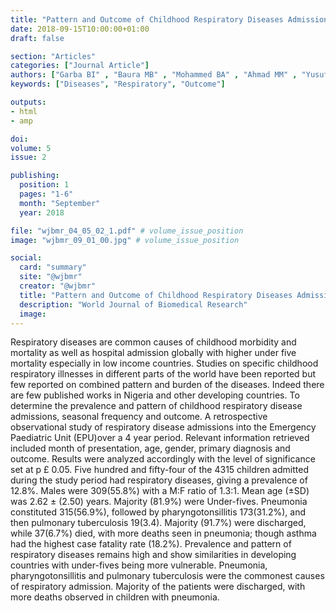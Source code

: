 ```yaml
---
title: "Pattern and Outcome of Childhood Respiratory Diseases Admissions at a Specialist Hospital in Gusau North Western Nigeria a Four Year Review"
date: 2018-09-15T10:00:00+01:00
draft: false

section: "Articles"
categories: ["Journal Article"]
authors: ["Garba BI" , "Baura MB" , "Mohammed BA" , "Ahmad MM" , "Yusuf T" , "Onazi SO"]
keywords: ["Diseases", "Respiratory", "Outcome"]

outputs: 
- html
- amp

doi:
volume: 5
issue: 2

publishing:
  position: 1
  pages: "1-6"
  month: "September"
  year: 2018

file: "wjbmr_04_05_02_1.pdf" # volume_issue_position
image: "wjbmr_09_01_00.jpg" # volume_issue_position

social:
  card: "summary"
  site: "@wjbmr"
  creator: "@wjbmr"
  title: "Pattern and Outcome of Childhood Respiratory Diseases Admissions at a Specialist Hospital in Gusau North Western Nigeria a Four Year Review"
  description: "World Journal of Biomedical Research"
  image:
---
```

Respiratory diseases are common causes of childhood morbidity and mortality as well as hospital admission
globally with higher under five mortality especially in low income countries. Studies on specific childhood
respiratory illnesses in different parts of the world have been reported but few reported on combined pattern
and burden of the diseases. Indeed there are few published works in Nigeria and other developing countries. To
determine the prevalence and pattern of childhood respiratory disease admissions, seasonal frequency and
outcome. A retrospective observational study of respiratory disease admissions into the Emergency Paediatric
Unit (EPU)over a 4 year period. Relevant information retrieved included month of presentation, age, gender,
primary diagnosis and outcome. Results were analyzed accordingly with the level of significance set at p £ 0.05.
Five hundred and fifty-four of the 4315 children admitted during the study period had respiratory diseases,
giving a prevalence of 12.8%. Males were 309(55.8%) with a M:F ratio of 1.3:1. Mean age (±SD) was 2.62 ±
(2.50) years. Majority (81.9%) were Under-fives. Pneumonia constituted 315(56.9%), followed by
pharyngotonsillitis 173(31.2%), and then pulmonary tuberculosis 19(3.4). Majority (91.7%) were discharged,
while 37(6.7%) died, with more deaths seen in pneumonia; though asthma had the highest case fatality rate
(18.2%). Prevalence and pattern of respiratory diseases remains high and show similarities in developing
countries with under-fives being more vulnerable. Pneumonia, pharyngotonsillitis and pulmonary
tuberculosis were the commonest causes of respiratory admission. Majority of the patients were discharged,
with more deaths observed in children with pneumonia.